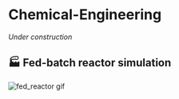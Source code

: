 # Chemical-Engineering
*Under construction*

## 🏭 Fed-batch reactor simulation

![fed_reactor gif](https://user-images.githubusercontent.com/67484214/120228467-866e0a80-c221-11eb-844e-d54defd4e4c4.gif)

